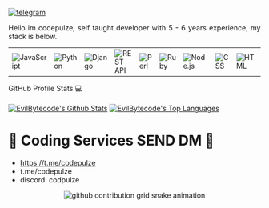 
[![telegram](https://img.shields.io/badge/codepulze-2CA5E0?style=for-the-badge&logo=telegram&logoColor=white)](https://t.me/codepulze/)&nbsp;&nbsp;&nbsp;
<p align="justify"> 
Hello im codepulze, self taught developer with 5 - 6 years experience, my stack is below.
</p>

<table>
  <tr>
    <td><img src="https://techstack-generator.vercel.app/js-icon.svg" alt="JavaScript" width="65" height="65"></td>
    <td><img src="https://techstack-generator.vercel.app/python-icon.svg" alt="Python" width="65" height="65"></td>
    <td><img src="https://techstack-generator.vercel.app/django-icon.svg" alt="Django" width="65" height="65"></td>
    <td><img src="https://techstack-generator.vercel.app/restapi-icon.svg" alt="REST API" width="65" height="65"></td>
    <td><img src="https://skillicons.dev/icons?i=perl" alt="Perl" width="65" height="65"></td>
    <td><img src="https://skillicons.dev/icons?i=ruby" alt="Ruby" width="65" height="65"></td>
    <td><img src="https://skillicons.dev/icons?i=nodejs" alt="Node.js" width="65" height="65"></td>
    <td><img src="https://skillicons.dev/icons?i=css" alt="CSS" width="65" height="65"></td>
    <td><img src="https://skillicons.dev/icons?i=html" alt="HTML" width="65" height="65"></td>
    <td><img src="https://skillicons.dev/icons?i=powershell" alt="PowerShell" width="65" height="65"></td>
    <td><img src="https://skillicons.dev/icons?i=bash" alt="Bash" width="65" height="65"></td>
    <td><img src="https://skillicons.dev/icons?i=go" alt="Go" width="65" height="65"></td>
  </tr>
</table>


  <summary>GitHub Profile Stats 💻</summary>
  <br/>
    <a href="https://github.com/anuraghazra/github-readme-stats"><img alt="EvilBytecode's Github Stats" src="https://github-readme-stats.vercel.app/api/?username=EvilBytecode&show_icons=true&count_private=true&theme=default&hide_border=true&bg_color=fff&title_color=00E676&icon_color=00E676" height="192px"/></a>
  <a href="https://github.com/anuraghazra/github-readme-stats"><img alt="EvilBytecode's Top Languages" src="https://github-readme-stats.vercel.app/api/top-langs/?username=EvilBytecode&langs_count=8&layout=compact&theme=default&hide_border=true&bg_color=fff&title_color=000&icon_color=000&hide=Jupyter%20Notebook" height="192px"/></a>
  <br/>
</details>

# 🎫 Coding Services SEND DM 🎫
- https://t.me/codepulze
- t.me/codepulze
- discord: codpulze

<div align="center">
<picture>
  <source media="(prefers-color-scheme: dark)" srcset="https://raw.githubusercontent.com/viledissociation/viledissociation/output/github-contribution-grid-snake-dark.svg">
  <source media="(prefers-color-scheme: light)" srcset="https://raw.githubusercontent.com/viledissociation/viledissociation/output/github-contribution-grid-snake.svg">
  <img alt="github contribution grid snake animation" src="https://raw.githubusercontent.com/viledissociation/viledissociation/output/github-contribution-grid-snake.svg">
</div>


